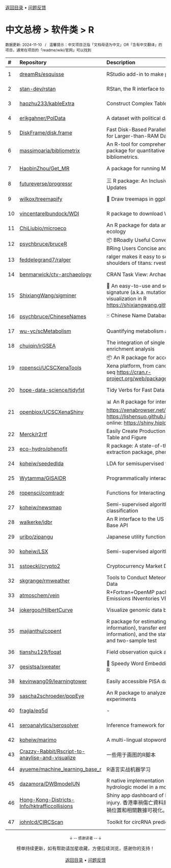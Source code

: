<a href="https://gitee.com/GrowingGit/GitHub-Chinese-Top-Charts#github中文排行榜">返回目录</a> • <a href="/content/docs/feedback.md">问题反馈</a>

# 中文总榜 > 软件类 > R
<sub>数据更新: 2024-11-10&nbsp;&nbsp;&nbsp;/&nbsp;&nbsp;&nbsp;温馨提示：中文项目泛指「文档母语为中文」OR「含有中文翻译」的项目，通常在项目的「readme/wiki/官网」可以找到</sub>

|#|Repository|Description|Stars|Updated|
|:-|:-|:-|:-|:-|
|1|[dreamRs/esquisse](https://github.com/dreamRs/esquisse)|RStudio add-in to make plots interactively with ggplot2|1779|2024-09-18|
|2|[stan-dev/rstan](https://github.com/stan-dev/rstan)|RStan, the R interface to Stan|1039|2024-11-02|
|3|[haozhu233/kableExtra](https://github.com/haozhu233/kableExtra)|Construct Complex Table with knitr::kable() + pipe. |691|2024-10-30|
|4|[erikgahner/PolData](https://github.com/erikgahner/PolData)|A dataset with political datasets|633|2024-11-03|
|5|[DiskFrame/disk.frame](https://github.com/DiskFrame/disk.frame)|Fast Disk-Based Parallelized Data Manipulation Framework for Larger-than-RAM Data|595|2024-09-10|
|6|[massimoaria/bibliometrix](https://github.com/massimoaria/bibliometrix)|An R-tool for comprehensive science mapping analysis. A package for quantitative research in scientometrics and bibliometrics.|510|2024-10-15|
|7|[HaobinZhou/Get_MR](https://github.com/HaobinZhou/Get_MR)|A package for running MR In batches and in parallel quickly|284|2024-09-30|
|8|[futureverse/progressr](https://github.com/futureverse/progressr)|三 R package: An Inclusive, Unifying API for Progress Updates|281|2024-11-07|
|9|[wilkox/treemapify](https://github.com/wilkox/treemapify)|🌳 Draw treemaps in ggplot2|214|2024-06-15|
|10|[vincentarelbundock/WDI](https://github.com/vincentarelbundock/WDI)|R package to download World Bank data|212|2024-09-16|
|11|[ChiLiubio/microeco](https://github.com/ChiLiubio/microeco)|An R package for data analysis in microbial community ecology|204|2024-11-08|
|12|[psychbruce/bruceR](https://github.com/psychbruce/bruceR)|📦 BRoadly Useful Convenient and Efficient R functions that BRing Users Concise and Elegant R data analyses.|168|2024-06-16|
|13|[feddelegrand7/ralger](https://github.com/feddelegrand7/ralger)|ralger makes it easy to scrape a website. Built on the shoulders of titans: rvest, xml2. |156|2024-07-16|
|14|[benmarwick/ctv-archaeology](https://github.com/benmarwick/ctv-archaeology)|CRAN Task View: Archaeological Science|146|2024-10-02|
|15|[ShixiangWang/sigminer](https://github.com/ShixiangWang/sigminer)|🌲 An easy-to-use and scalable toolkit for genomic alteration signature (a.k.a. mutational signature) analysis and visualization in R https://shixiangwang.github.io/sigminer/reference/index.html|145|2024-10-12|
|16|[psychbruce/ChineseNames](https://github.com/psychbruce/ChineseNames)|🀄 Chinese Name Database (1930-2008).|142|2024-07-27|
|17|[wu-yc/scMetabolism](https://github.com/wu-yc/scMetabolism)|Quantifying metabolism activity at the single-cell resolution|114|2024-08-11|
|18|[chuiqin/irGSEA](https://github.com/chuiqin/irGSEA)|The integration of single cell rank-based gene set enrichment analysis|112|2024-07-23|
|19|[ropensci/UCSCXenaTools](https://github.com/ropensci/UCSCXenaTools)|:package: An R package for accessing genomics data from UCSC Xena platform, from cancer multi-omics to single-cell RNA-seq https://cran.r-project.org/web/packages/UCSCXenaTools/|104|2024-10-31|
|20|[hope-data-science/tidyfst](https://github.com/hope-data-science/tidyfst)|Tidy Verbs for Fast Data Manipulation|96|2024-09-16|
|21|[openbiox/UCSCXenaShiny](https://github.com/openbiox/UCSCXenaShiny)|📊 An R package for interactively exploring UCSC Xena https://xenabrowser.net/datapages/; Book: https://lishensuo.github.io/UCSCXenaShiny_Book; App online: https://shiny.hiplot.cn/ucsc-xena-shiny/, htt ...|94|2024-11-06|
|22|[Merck/r2rtf](https://github.com/Merck/r2rtf)|Easily Create Production-Ready Rich Text Format (RTF) Table and Figure|76|2024-09-30|
|23|[eco-hydro/phenofit](https://github.com/eco-hydro/phenofit)|R package: A state-of-the-art Vegetation Phenology extraction package, phenofit|74|2024-11-05|
|24|[koheiw/seededlda](https://github.com/koheiw/seededlda)|LDA for semisupervised topic modeling|73|2024-09-05|
|25|[Wytamma/GISAIDR](https://github.com/Wytamma/GISAIDR)|Programmatically interact with the GISAID database.|71|2024-09-19|
|26|[ropensci/comtradr](https://github.com/ropensci/comtradr)|Functions for Interacting with the UN Comtrade API|64|2024-09-24|
|27|[koheiw/newsmap](https://github.com/koheiw/newsmap)|Semi-supervised algorithm for geographical document classification|59|2024-06-11|
|28|[walkerke/idbr](https://github.com/walkerke/idbr)|An R interface to the US Census Bureau International Data Base API|58|2024-07-28|
|29|[uribo/zipangu](https://github.com/uribo/zipangu)|Japanese utility functions and data|56|2024-11-07|
|30|[koheiw/LSX](https://github.com/koheiw/LSX)|Semi-supervised algorithm for document scaling|55|2024-07-23|
|31|[sstoeckl/crypto2](https://github.com/sstoeckl/crypto2)|Cryptocurrency Market Data|54|2024-10-11|
|32|[skgrange/rmweather](https://github.com/skgrange/rmweather)|Tools to Conduct Meteorological Normalisation on Air Quality Data|49|2024-06-05|
|33|[atmoschem/vein](https://github.com/atmoschem/vein)| R+Fortran+OpenMP package to estimate Vehicular Emissions INventories VEIN. |44|2024-09-05|
|34|[jokergoo/HilbertCurve](https://github.com/jokergoo/HilbertCurve)|Visualize genomic data by Hilbert curve|41|2024-10-08|
|35|[majianthu/copent](https://github.com/majianthu/copent)|R package for estimating copula entropy (mutual information), transfer entropy (conditional mutual information), and the statistic for multivariate normality test and two-sample test|40|2024-06-07|
|36|[tianshu129/foqat](https://github.com/tianshu129/foqat)|Field observation quick analysis toolkit|33|2024-09-27|
|37|[gesistsa/sweater](https://github.com/gesistsa/sweater)|👚 Speedy Word Embedding Association Test & Extras using R|27|2024-08-12|
|38|[kevinwang09/learningtower](https://github.com/kevinwang09/learningtower)|Easily accessible PISA data|26|2024-10-10|
|39|[sascha2schroeder/popEye](https://github.com/sascha2schroeder/popEye)|An R package to analyze eye-tracking data from reading experiments|23|2024-08-21|
|40|[fragla/eq5d](https://github.com/fragla/eq5d)|-|21|2024-09-09|
|41|[seroanalytics/serosolver](https://github.com/seroanalytics/serosolver)|Inference framework for serological data|16|2024-08-15|
|42|[koheiw/marimo](https://github.com/koheiw/marimo)|A multi-lingual stopwords lists|15|2024-07-22|
|43|[Crazzy-Rabbit/Rscript-to-anaylise-and-visualize](https://github.com/Crazzy-Rabbit/Rscript-to-anaylise-and-visualize)|一些用于画图的R脚本|13|2024-05-28|
|44|[ayueme/machine_learning_base_r](https://github.com/ayueme/machine_learning_base_r)|R语言实战机器学习|12|2024-11-03|
|45|[dazamora/DWBmodelUN](https://github.com/dazamora/DWBmodelUN)|R native implementation of the Dynamic Water Balance hydrologic model in a monthly time step |9|2024-07-11|
|46|[Hong-Kong-Districts-Info/hktrafficcollisions](https://github.com/Hong-Kong-Districts-Info/hktrafficcollisions)|Shiny app dashboard of HK traffic collisions that result in injury.   香港車禍傷亡資料庫：利用互動地圖和儀表版，將香港車禍位置和相關數據可視化。|8|2024-10-27|
|47|[johnlcd/CIRCScan](https://github.com/johnlcd/CIRCScan)|Toolkit for circRNA prediction by machine learning|6|2024-09-13|

<div align="center">
    <p><sub>↓ -- 感谢读者 -- ↓</sub></p>
    榜单持续更新，如有帮助请加星收藏，方便后续浏览，感谢你的支持！
</div>

<br/>

<div align="center"><a href="https://gitee.com/GrowingGit/GitHub-Chinese-Top-Charts#github中文排行榜">返回目录</a> • <a href="/content/docs/feedback.md">问题反馈</a></div>
